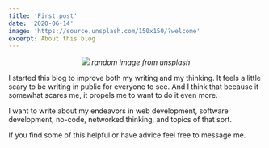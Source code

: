 ```yaml
---
title: 'First post'
date: '2020-06-14'
image: 'https://source.unsplash.com/150x150/?welcome'
excerpt: About this blog
---
```


<p align="center">
    <img src="https://source.unsplash.com/600x300/?blog"/>
    <i style="color: var(--dark-color-lighter)">random image from unsplash</i>
</p>

I started this blog to improve both my writing and my thinking. It feels a little scary to be writing in public for everyone to see. And I think that because it somewhat scares me, it propels me to want to do it even more. 

I want to write about my endeavors in web development, software development, no-code, networked thinking, and topics of that sort.  

If you find some of this helpful or have advice feel free to message me. 
